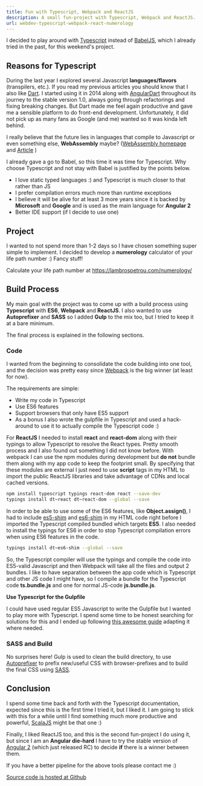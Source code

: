 ```yaml
---
title: Fun with Typescript, Webpack and ReactJS
description: A small fun-project with Typescript, Webpack and ReactJS. Numerology calculates your life path number.
url: webdev-typescript-webpack-react-numerology
---
```


I decided to play around with [Typescript](https://www.typescriptlang.org/) instead of [BabelJS](https://babeljs.io/), which I already tried in the past, for this weekend's project. 

## Reasons for Typescript

During the last year I explored several Javascript **languages/flavors** (transpilers, etc.). If you read my previous articles you should know that I also like [Dart](https://www.dartlang.org/). I started using it in 2014 along with [AngularDart](https://github.com/angular/angular.dart) throughout its journey to the stable version 1.0, always going through refactorings and fixing breaking changes. But Dart made me feel again productive and gave me a sensible platform to do front-end development. Unfortunately, it did not pick up as many fans as Google (and me) wanted so it was kinda left behind.

I really believe that the future lies in languages that compile to Javascript or even something else, **WebAssembly** maybe? ([WebAssembly homepage](https://webassembly.github.io/) and [Article](https://medium.com/javascript-scene/what-is-webassembly-the-dawn-of-a-new-era-61256ec5a8f6#.pb2824qir) )

I already gave a go to Babel, so this time it was time for Typescript. Why choose Typescript and not stay with Babel is justified by the points below.

* I love static typed languages :) and Typescript is much closer to that rather than JS
* I prefer compilation errors much more than runtime exceptions
* I believe it will be alive for at least 3 more years since it is backed by **Microsoft** and **Google** and is used as the main language for **Angular 2**
* Better IDE support (if I decide to use one)

## Project

I wanted to not spend more than 1-2 days so I have chosen something super simple to implement. I decided to develop a **numerology** calculator of your life path number :) Fancy stuff!

Calculate your life path number at https://lambrospetrou.com/numerology/

## Build Process

My main goal with the project was to come up with a build process using **Typescript** with **ES6**, **Webpack** and **ReactJS**. I also wanted to use **Autoprefixer** and **SASS** so I added **Gulp** to the mix too, but I tried to keep it at a bare minimum.

The final process is explained in the following sections.

### Code

I wanted from the beginning to consolidate the code building into one tool, and the decision was pretty easy since [Webpack](http://webpack.github.io/) is the big winner (at least for now).

The requirements are simple:

* Write my code in Typescript
* Use ES6 features
* Support browsers that only have ES5 support
* As a bonus I also wrote the gulpfile in Typescript and used a hack-around to use it to actually compile the Typescript code :)

For **ReactJS** I needed to install **react** and **react-dom** along with their typings to allow Typescript to resolve the React types. Pretty smooth process and I also found out something I did not know before. With webpack I can use the npm modules during development but **do not** bundle them along with my app code to keep the footprint small. By specifying that these modules are external I just need to use **script** tags in my HTML to import the public ReactJS libraries and take advantage of CDNs and local cached versions.

```bash
npm install typescript typings react-dom react --save-dev
typings install dt~react dt~react-dom --global --save
```

In order to be able to use some of the ES6 features, like **Object.assign()**, I had to include [es5-shim](https://cdnjs.com/libraries/es5-shim) and [es6-shim](https://cdnjs.com/libraries/es6-shim) in my HTML code right before I imported the Typescript compiled bundled which targets **ES5**. I also needed to install the typings for ES6 in order to stop Typescript compilation errors when using ES6 features in the code.

```bash
typings install dt~es6-shim --global --save
```

So, the Typescript compiler will use the typings and compile the code into ES5-valid Javascript and then Webpack will take all the files and output 2 bundles. I like to have separation between the app code which is Typescript and other JS code I might have, so I compile a bundle for the Typescript code **ts.bundle.js** and one for normal JS-code **js.bundle.js**.

**Use Typescript for the Gulpfile**

I could have used regular ES5 Javascript to write the Gulpfile but I wanted to play more with Typescript. I spend some time to be honest searching for solutions for this and I ended up following [this awesome guide](https://medium.com/@pleerock/create-a-gulpfile-and-write-gulp-tasks-using-typescript-f08edebcac57#.55q6zomio) adapting it where needed.

### SASS and Build

No surprises here! Gulp is used to clean the build directory, to use [Autoprefixer](https://github.com/postcss/autoprefixer) to prefix new/useful CSS with browser-prefixes and to build the final CSS using [SASS](http://sass-lang.com/).

## Conclusion

I spend some time back and forth with the Typescript documentation, expected since this is the first time I tried it, but I liked it. I am going to stick with this for a while until I find something much more productive and powerful, [ScalaJS](https://www.scala-js.org/) might be that one  :)

Finally, I liked ReactJS too, and this is the second fun-project I do using it, but since I am an **Angular die-hard** I have to try the stable version of [Angular 2](https://angular.io/) (which just released RC) to decide **if** there is a winner between them.

If you have a better pipeline for the above tools please contact me :)

[Source code is hosted at Github](https://github.com/lambrospetrou/numerology/)